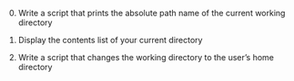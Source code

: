 0. Write a script that prints the absolute path name of the current working directory

1. Display the contents list of your current directory

2. Write a script that changes the working directory to the user’s home directory

